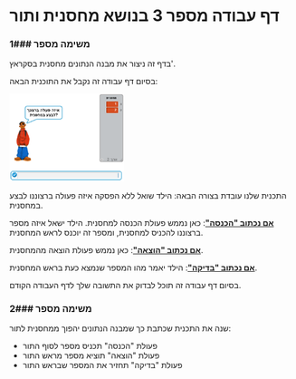 # דף עבודה מספר 3 בנושא מחסנית ותור #

### משימה מספר 1###

בדף זה ניצור את מבנה הנתונים מחסנית בסקראץ'.

בסיום דף עבודה זה נקבל את התוכנית הבאה:

<img src="img20.png" title="" style="width: 40%">

התכנית שלנו עובדת בצורה הבאה: הילד שואל ללא הפסקה איזה פעולה ברצוננו לבצע במחסנית.

**<u>אם נכתוב "הכנסה"</u>**:
כאן נממש פעולת הכנסה למחסנית.
הילד ישאל איזה מספר ברצוננו להכניס למחסנית, ומספר זה יוכנס לראש המחסנית.

**<u>אם נכתוב "הוצאה"</u>**:
כאן נממש פעולת הוצאה מהמחסנית.

**<u>אם נכתוב "בדיקה"</u>**:
הילד יאמר מהו המספר שנמצא כעת בראש המחסנית.

בסיום דף עבודה זה תוכל לבדוק את התשובה שלך לדף העבודה הקודם.

### משימה מספר 2###

שנה את התכנית שכתבת כך שמבנה הנתונים יהפוך ממחסנית לתור:

- פעולת "הכנסה" תכניס מספר לסוף התור
- פעולת "הוצאה" תוציא מספר מראש התור
- פעולת "בדיקה" תחזיר את המספר שבראש התור

